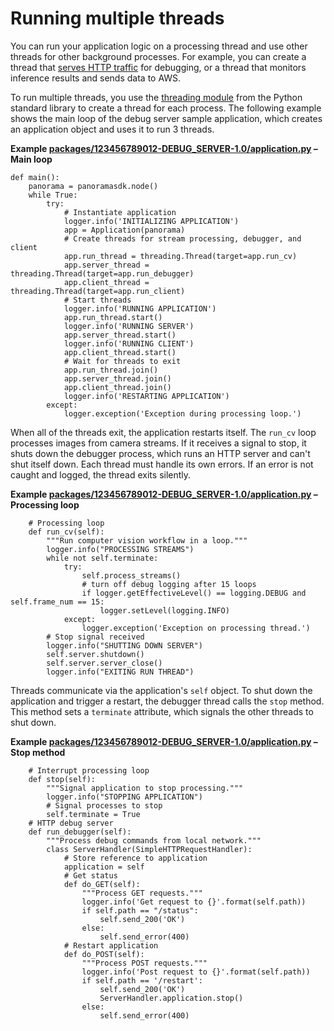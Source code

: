 # Running multiple threads<a name="applications-threading"></a>

You can run your application logic on a processing thread and use other threads for other background processes\. For example, you can create a thread that [serves HTTP traffic](applications-ports.md) for debugging, or a thread that monitors inference results and sends data to AWS\.

To run multiple threads, you use the [threading module](https://docs.python.org/3/library/threading.html) from the Python standard library to create a thread for each process\. The following example shows the main loop of the debug server sample application, which creates an application object and uses it to run 3 threads\.

**Example [packages/123456789012\-DEBUG\_SERVER\-1\.0/application\.py](https://github.com/awsdocs/aws-panorama-developer-guide/blob/main/sample-apps/debug-server/packages/123456789012-DEBUG_SERVER-1.0/application.py) – Main loop**  

```
def main():
    panorama = panoramasdk.node()
    while True:
        try:
            # Instantiate application
            logger.info('INITIALIZING APPLICATION')
            app = Application(panorama)
            # Create threads for stream processing, debugger, and client
            app.run_thread = threading.Thread(target=app.run_cv)
            app.server_thread = threading.Thread(target=app.run_debugger)
            app.client_thread = threading.Thread(target=app.run_client)
            # Start threads
            logger.info('RUNNING APPLICATION')
            app.run_thread.start()
            logger.info('RUNNING SERVER')
            app.server_thread.start()
            logger.info('RUNNING CLIENT')
            app.client_thread.start()
            # Wait for threads to exit
            app.run_thread.join()
            app.server_thread.join()
            app.client_thread.join()
            logger.info('RESTARTING APPLICATION')
        except:
            logger.exception('Exception during processing loop.')
```

When all of the threads exit, the application restarts itself\. The `run_cv` loop processes images from camera streams\. If it receives a signal to stop, it shuts down the debugger process, which runs an HTTP server and can't shut itself down\. Each thread must handle its own errors\. If an error is not caught and logged, the thread exits silently\.

**Example [packages/123456789012\-DEBUG\_SERVER\-1\.0/application\.py](https://github.com/awsdocs/aws-panorama-developer-guide/blob/main/sample-apps/debug-server/packages/123456789012-DEBUG_SERVER-1.0/application.py) – Processing loop**  

```
    # Processing loop
    def run_cv(self):
        """Run computer vision workflow in a loop."""
        logger.info("PROCESSING STREAMS")
        while not self.terminate:
            try:
                self.process_streams()
                # turn off debug logging after 15 loops
                if logger.getEffectiveLevel() == logging.DEBUG and self.frame_num == 15:
                    logger.setLevel(logging.INFO)
            except:
                logger.exception('Exception on processing thread.')
        # Stop signal received
        logger.info("SHUTTING DOWN SERVER")
        self.server.shutdown()
        self.server.server_close()
        logger.info("EXITING RUN THREAD")
```

Threads communicate via the application's `self` object\. To shut down the application and trigger a restart, the debugger thread calls the `stop` method\. This method sets a `terminate` attribute, which signals the other threads to shut down\.

**Example [packages/123456789012\-DEBUG\_SERVER\-1\.0/application\.py](https://github.com/awsdocs/aws-panorama-developer-guide/blob/main/sample-apps/debug-server/packages/123456789012-DEBUG_SERVER-1.0/application.py) – Stop method**  

```
    # Interrupt processing loop
    def stop(self):
        """Signal application to stop processing."""
        logger.info("STOPPING APPLICATION")
        # Signal processes to stop
        self.terminate = True
    # HTTP debug server
    def run_debugger(self):
        """Process debug commands from local network."""
        class ServerHandler(SimpleHTTPRequestHandler):
            # Store reference to application
            application = self
            # Get status
            def do_GET(self):
                """Process GET requests."""
                logger.info('Get request to {}'.format(self.path))
                if self.path == "/status":
                    self.send_200('OK')
                else:
                    self.send_error(400)
            # Restart application
            def do_POST(self):
                """Process POST requests."""
                logger.info('Post request to {}'.format(self.path))
                if self.path == '/restart':
                    self.send_200('OK')
                    ServerHandler.application.stop()
                else:
                    self.send_error(400)
```

